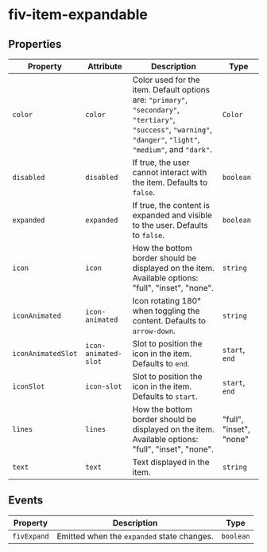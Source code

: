 # fiv-item-expandable

## Properties
| Property          | Attribute          | Description       | Type                                           |
| ------------------ | ------------------ | ------------------| ------------------|
| `color`      | `color`      | Color used for the item. Default options are: `"primary"`, `"secondary"`, `"tertiary"`, `"success"`, `"warning"`, `"danger"`, `"light"`, `"medium"`, and `"dark"`.    | `Color` |
| `disabled`      | `disabled`      | If true, the user cannot interact with the item. Defaults to `false`.    | `boolean` |
| `expanded`      | `expanded`      | If true, the content is expanded and visible to the user. Defaults to `false`.    | `boolean` |
| `icon`      | `icon`      | How the bottom border should be displayed on the item. Available options: "full", "inset", "none".    | `string` |
| `iconAnimated`      | `icon-animated`      | Icon rotating 180° when toggling the content. Defaults to `arrow-down`.    | `string` |
| `iconAnimatedSlot`      | `icon-animated-slot`      | Slot to position the icon in the item. Defaults to `end`.    | `start`, `end` |
| `iconSlot`      | `icon-slot`      | Slot to position the icon in the item. Defaults to `start`.    | `start`, `end` |
| `lines`      | `lines`      | How the bottom border should be displayed on the item. Available options: "full", "inset", "none".    | "full", "inset", "none" |
| `text`      | `text`      | Text displayed in the item.    | `string` |

## Events

| Property          | Description       | Type    |
|------------------| ------------------| ------------------|
| `fivExpand`      |  Emitted when the `expanded` state changes.   | `boolean` |